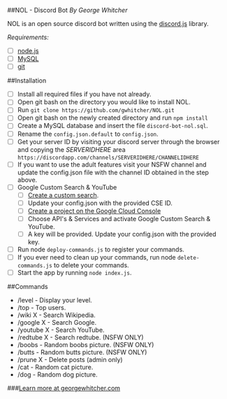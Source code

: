 ##NOL - Discord Bot
*By George Whitcher*

NOL is an open source discord bot written using the [discord.js](https://discord.js.org) library.

*Requirements:*
- [ ] [node.js](http://nodejs.org)
- [ ] [MySQL](https://www.mysql.com)
- [ ] [git](https://git-scm.com)

##Installation
- [ ] Install all required files if you have not already.
- [ ] Open git bash on the directory you would like to install NOL.
- [ ] Run `git clone https://github.com/gwhitcher/NOL.git`
- [ ] Open git bash on the newly created directory and run `npm install`
- [ ] Create a MySQL database and insert the file `discord-bot-nol.sql`.
- [ ] Rename the `config.json.default` to `config.json`.
- [ ] Get your server ID by visiting your discord server through the browser and copying the *SERVERIDHERE* area `https://discordapp.com/channels/SERVERIDHERE/CHANNELIDHERE`
- [ ] If you want to use the adult features visit your NSFW channel and update the config.json file with the channel ID obtained in the step above.
- [ ] Google Custom Search & YouTube
    - [ ] [Create a custom search](https://cse.google.com/cse/all).
    - [ ] Update your config.json with the provided CSE ID.
    - [ ] [Create a project on the Google Cloud Console](https://console.cloud.google.com)
    - [ ] Choose API's & Services and activate Google Custom Search & YouTube.
    - [ ] A key will be provided.  Update your config.json with the provided key.
- [ ] Run node `deploy-commands.js` to register your commands.
- [ ] If you ever need to clean up your commands, run node `delete-commands.js` to delete your commands.
- [ ] Start the app by running `node index.js`.
    
##Commands
* /level - Display your level.
* /top - Top users.
* /wiki X - Search Wikipedia.
* /google X - Search Google.
* /youtube X - Search YouTube.
* /redtube X - Search redtube. (NSFW ONLY)
* /boobs - Random boobs picture. (NSFW ONLY)
* /butts - Random butts picture. (NSFW ONLY)
* /prune X - Delete posts (admin only)
* /cat - Random cat picture.
* /dog - Random dog picture.

###[Learn more at georgewhitcher.com](https://github.com/gwhitcher/NOL.git)